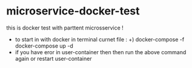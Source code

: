 # microservice-docker-test
this is docker test with parttent microsservice !
 - to start in with docker in terminal curnet file :
   +) docker-compose -f docker-compose up -d
- if you have eror in user-container then then run the above command again  or restart user-container
  
